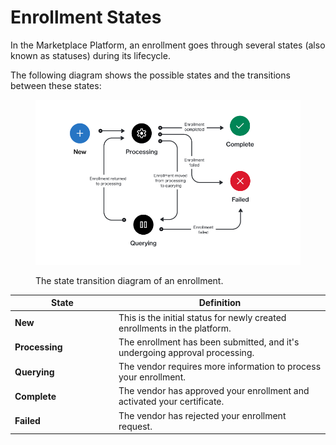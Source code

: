 # Enrollment States

In the Marketplace Platform, an enrollment goes through several states (also known as statuses) during its lifecycle.&#x20;

The following diagram shows the possible states and the transitions between these states:

<figure><img src="../../../.gitbook/assets/state_diagram_enrollment.png" alt=""><figcaption><p>The state transition diagram of an enrollment.</p></figcaption></figure>

<table data-full-width="false"><thead><tr><th width="152">State</th><th>Definition</th></tr></thead><tbody><tr><td><strong>New</strong></td><td>This is the initial status for newly created enrollments in the platform.</td></tr><tr><td><strong>Processing</strong></td><td>The enrollment has been submitted, and it's undergoing approval processing.</td></tr><tr><td><strong>Querying</strong></td><td>The vendor requires more information to process your enrollment.</td></tr><tr><td><strong>Complete</strong></td><td>The vendor has approved your enrollment and activated your certificate.</td></tr><tr><td><strong>Failed</strong></td><td>The vendor has rejected your enrollment request.</td></tr></tbody></table>
